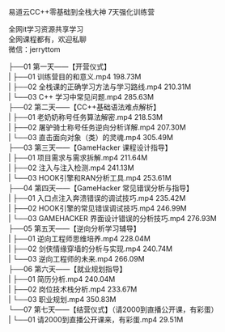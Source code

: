 易道云CC++零基础到全栈大神 7天强化训练营

全网it学习资源共享学习<br>全网课程都有，欢迎私聊<br>微信：jerryttom<br>

├──01 第一天——【开营仪式】<br> | ├──01 训练营目的和意义.mp4 198.73M<br> | ├──02 全栈课的正确学习方法与学习路线.mp4 210.31M<br> | └──03 C++ 学习中常见问题.mp4 285.63M<br> ├──02 第二天——【CC++基础语法难点解析】<br> | ├──01 老奶奶称号任务算法解密.mp4 218.53M<br> | ├──02 屠驴骑士称号任务逆向分析详解.mp4 207.30M<br> | └──03 直击面向对象（类）的灵魂.mp4 305.49M<br> ├──03 第三天——【GameHacker 课程设计指导】<br> | ├──01 项目需求与需求拆解.mp4 211.64M<br> | ├──02 注入与注入检测.mp4 241.13M<br> | └──03 HOOK引擎和RAN分析工具.mp4 253.61M<br> ├──04 第四天——【GameHacker 常见错误分析与指导】<br> | ├──01 入口点注入奔溃错误的调试技巧.mp4 235.42M<br> | ├──02 HOOK引擎的常见错误调试技巧.mp4 246.99M<br> | └──03 GAMEHACKER 界面设计错误的分析技巧.mp4 276.93M<br> ├──05 第五天——【逆向分析学习辅导】<br> | ├──01 逆向工程师思维培养.mp4 228.04M<br> | ├──02 剑侠情缘穿墙的分析与实现.mp4 240.74M<br> | └──03 逆向工程师的未来.mp4 266.09M<br> ├──06 第六天——【就业规划指导】<br> | ├──01 简历分析.mp4 240.04M<br> | ├──02 岗位技术栈分析.mp4 233.67M<br> | └──03 职业规划.mp4 350.83M<br> └──07 第七天——【结营仪式】（请2000到直播公开课，有彩蛋）<br> | └──01 请2000到直播公开课来，有彩蛋.mp4 29.51M